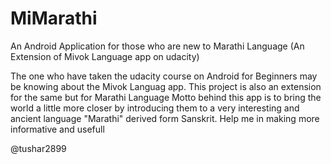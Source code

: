 # MiMarathi
An Android Application for those who are new to Marathi Language (An Extension of Mivok Language app on udacity)

The one who have taken the udacity course on Android for Beginners may be knowing about the Mivok Languag app. This project is also an extension for the same but for Marathi Language
Motto behind this app is to bring the world a little more closer by introducing them to a very interesting and ancient language "Marathi" derived form Sanskrit.
Help me in making more informative and usefull

@tushar2899
